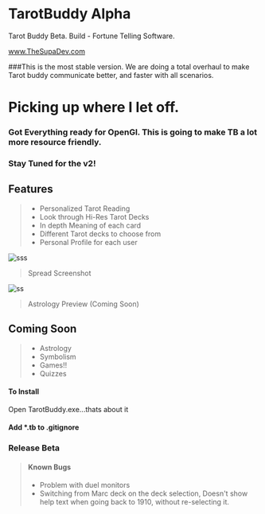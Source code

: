 TarotBuddy Alpha
==================
Tarot Buddy Beta. Build - Fortune Telling Software.

www.TheSupaDev.com

###This is the most stable version. We are doing a total overhaul to make Tarot buddy communicate better, and faster with all scenarios. 

# Picking up where I let off.
### Got Everything ready for OpenGl. This is going to make TB a lot more resource friendly. 

### Stay Tuned for the v2!

## Features
>* Personalized Tarot Reading
>* Look through Hi-Res Tarot Decks
>* In depth Meaning of each card
>* Different Tarot decks to choose from
>* Personal Profile for each user

![sss](http://www.java-gaming.org/user-generated-content/members/159849/reader-ss.jpg)
> Spread Screenshot



![ss](http://www.java-gaming.org/user-generated-content/members/159849/astropreview.jpg)
> Astrology Preview (Coming Soon)



## Coming Soon
>* Astrology
>* Symbolism
>* Games!!
>* Quizzes


#### To Install
Open TarotBuddy.exe...thats about it

#### Add *.tb to .gitignore

### Release Beta
>#### Known Bugs
>* Problem with duel monitors 
>* Switching from Marc deck on the deck selection, Doesn't show help text when going back to 1910, without re-selecting it.


